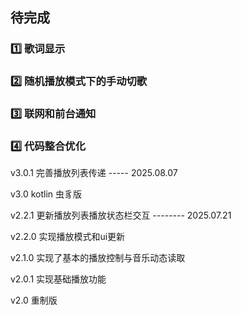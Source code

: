 ## 待完成 
### 1️⃣ 歌词显示
### 2️⃣ 随机播放模式下的手动切歌
### 3️⃣ 联网和前台通知
### 4️⃣ 代码整合优化

v3.0.1 完善播放列表传递 ----- 2025.08.07

v3.0 kotlin 虫豸版

v2.2.1 更新播放列表播放状态栏交互 -------- 2025.07.21

v2.2.0 实现播放模式和ui更新

v2.1.0 实现了基本的播放控制与音乐动态读取

v2.0.1 实现基础播放功能

v2.0 重制版
